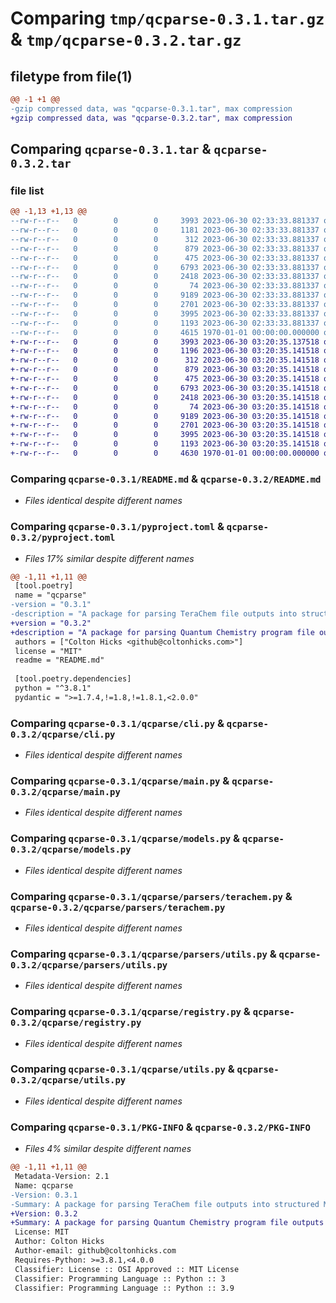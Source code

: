 # Comparing `tmp/qcparse-0.3.1.tar.gz` & `tmp/qcparse-0.3.2.tar.gz`

## filetype from file(1)

```diff
@@ -1 +1 @@
-gzip compressed data, was "qcparse-0.3.1.tar", max compression
+gzip compressed data, was "qcparse-0.3.2.tar", max compression
```

## Comparing `qcparse-0.3.1.tar` & `qcparse-0.3.2.tar`

### file list

```diff
@@ -1,13 +1,13 @@
--rw-r--r--   0        0        0     3993 2023-06-30 02:33:33.881337 qcparse-0.3.1/README.md
--rw-r--r--   0        0        0     1181 2023-06-30 02:33:33.881337 qcparse-0.3.1/pyproject.toml
--rw-r--r--   0        0        0      312 2023-06-30 02:33:33.881337 qcparse-0.3.1/qcparse/__init__.py
--rw-r--r--   0        0        0      879 2023-06-30 02:33:33.881337 qcparse-0.3.1/qcparse/cli.py
--rw-r--r--   0        0        0      475 2023-06-30 02:33:33.881337 qcparse-0.3.1/qcparse/exceptions.py
--rw-r--r--   0        0        0     6793 2023-06-30 02:33:33.881337 qcparse-0.3.1/qcparse/main.py
--rw-r--r--   0        0        0     2418 2023-06-30 02:33:33.881337 qcparse-0.3.1/qcparse/models.py
--rw-r--r--   0        0        0       74 2023-06-30 02:33:33.881337 qcparse-0.3.1/qcparse/parsers/__init__.py
--rw-r--r--   0        0        0     9189 2023-06-30 02:33:33.881337 qcparse-0.3.1/qcparse/parsers/terachem.py
--rw-r--r--   0        0        0     2701 2023-06-30 02:33:33.881337 qcparse-0.3.1/qcparse/parsers/utils.py
--rw-r--r--   0        0        0     3995 2023-06-30 02:33:33.881337 qcparse-0.3.1/qcparse/registry.py
--rw-r--r--   0        0        0     1193 2023-06-30 02:33:33.881337 qcparse-0.3.1/qcparse/utils.py
--rw-r--r--   0        0        0     4615 1970-01-01 00:00:00.000000 qcparse-0.3.1/PKG-INFO
+-rw-r--r--   0        0        0     3993 2023-06-30 03:20:35.137518 qcparse-0.3.2/README.md
+-rw-r--r--   0        0        0     1196 2023-06-30 03:20:35.141518 qcparse-0.3.2/pyproject.toml
+-rw-r--r--   0        0        0      312 2023-06-30 03:20:35.141518 qcparse-0.3.2/qcparse/__init__.py
+-rw-r--r--   0        0        0      879 2023-06-30 03:20:35.141518 qcparse-0.3.2/qcparse/cli.py
+-rw-r--r--   0        0        0      475 2023-06-30 03:20:35.141518 qcparse-0.3.2/qcparse/exceptions.py
+-rw-r--r--   0        0        0     6793 2023-06-30 03:20:35.141518 qcparse-0.3.2/qcparse/main.py
+-rw-r--r--   0        0        0     2418 2023-06-30 03:20:35.141518 qcparse-0.3.2/qcparse/models.py
+-rw-r--r--   0        0        0       74 2023-06-30 03:20:35.141518 qcparse-0.3.2/qcparse/parsers/__init__.py
+-rw-r--r--   0        0        0     9189 2023-06-30 03:20:35.141518 qcparse-0.3.2/qcparse/parsers/terachem.py
+-rw-r--r--   0        0        0     2701 2023-06-30 03:20:35.141518 qcparse-0.3.2/qcparse/parsers/utils.py
+-rw-r--r--   0        0        0     3995 2023-06-30 03:20:35.141518 qcparse-0.3.2/qcparse/registry.py
+-rw-r--r--   0        0        0     1193 2023-06-30 03:20:35.141518 qcparse-0.3.2/qcparse/utils.py
+-rw-r--r--   0        0        0     4630 1970-01-01 00:00:00.000000 qcparse-0.3.2/PKG-INFO
```

### Comparing `qcparse-0.3.1/README.md` & `qcparse-0.3.2/README.md`

 * *Files identical despite different names*

### Comparing `qcparse-0.3.1/pyproject.toml` & `qcparse-0.3.2/pyproject.toml`

 * *Files 17% similar despite different names*

```diff
@@ -1,11 +1,11 @@
 [tool.poetry]
 name = "qcparse"
-version = "0.3.1"
-description = "A package for parsing TeraChem file outputs into structured MolSSI data objects."
+version = "0.3.2"
+description = "A package for parsing Quantum Chemistry program file outputs into structured qcio data objects."
 authors = ["Colton Hicks <github@coltonhicks.com>"]
 license = "MIT"
 readme = "README.md"
 
 [tool.poetry.dependencies]
 python = "^3.8.1"
 pydantic = ">=1.7.4,!=1.8,!=1.8.1,<2.0.0"
```

### Comparing `qcparse-0.3.1/qcparse/cli.py` & `qcparse-0.3.2/qcparse/cli.py`

 * *Files identical despite different names*

### Comparing `qcparse-0.3.1/qcparse/main.py` & `qcparse-0.3.2/qcparse/main.py`

 * *Files identical despite different names*

### Comparing `qcparse-0.3.1/qcparse/models.py` & `qcparse-0.3.2/qcparse/models.py`

 * *Files identical despite different names*

### Comparing `qcparse-0.3.1/qcparse/parsers/terachem.py` & `qcparse-0.3.2/qcparse/parsers/terachem.py`

 * *Files identical despite different names*

### Comparing `qcparse-0.3.1/qcparse/parsers/utils.py` & `qcparse-0.3.2/qcparse/parsers/utils.py`

 * *Files identical despite different names*

### Comparing `qcparse-0.3.1/qcparse/registry.py` & `qcparse-0.3.2/qcparse/registry.py`

 * *Files identical despite different names*

### Comparing `qcparse-0.3.1/qcparse/utils.py` & `qcparse-0.3.2/qcparse/utils.py`

 * *Files identical despite different names*

### Comparing `qcparse-0.3.1/PKG-INFO` & `qcparse-0.3.2/PKG-INFO`

 * *Files 4% similar despite different names*

```diff
@@ -1,11 +1,11 @@
 Metadata-Version: 2.1
 Name: qcparse
-Version: 0.3.1
-Summary: A package for parsing TeraChem file outputs into structured MolSSI data objects.
+Version: 0.3.2
+Summary: A package for parsing Quantum Chemistry program file outputs into structured qcio data objects.
 License: MIT
 Author: Colton Hicks
 Author-email: github@coltonhicks.com
 Requires-Python: >=3.8.1,<4.0.0
 Classifier: License :: OSI Approved :: MIT License
 Classifier: Programming Language :: Python :: 3
 Classifier: Programming Language :: Python :: 3.9
```

